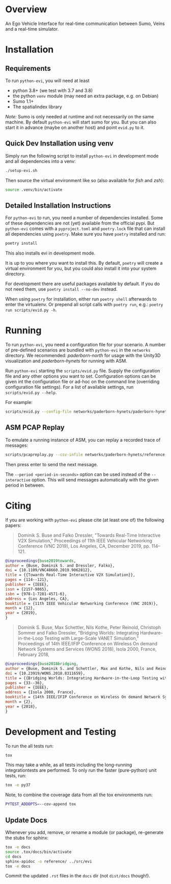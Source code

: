 # Overview

An Ego Vehicle Interface for real-time communication between Sumo, Veins and a real-time simulator.

# Installation

## Requirements

To run `python-evi`, you will need at least

- python 3.8+ (we test with 3.7 and 3.8)
- the python `venv` module (may need an extra package, e.g. on Debian)
- Sumo 1.1+
- The spatialindex library

*Note:*
Sumo is only needed at runtime and not necessarily on the same machine.
By default `python-evi` will start sumo for you.
But you can also start it in advance (maybe on another host) and point `evid.py` to it.

## Quick Dev Installation using venv

Simply run the following script to install `python-evi` in development mode and all dependencies into a venv:

```bash
./setup-evi.sh
```

Then source the virtual environment like so (also available for *fish* and *zsh*):

```bash
source .venv/bin/activate
```

## Detailed Installation Instructions

For `python-evi` to run, you need a number of dependencies installed.
Some of these dependencies are not (yet) available from the official pypi.
But `python-evi` comes with a `pyproject.toml` and `poetry.lock` file that can install all dependencies using `poetry`.
Make sure you have `poetry` installed and run:

```bash
poetry install
```

This also installs evi in development mode.

It is up to you where you want to install this.
By default, `poetry` will create a virtual environment for you, but you could also install it into your system directory.

For development there are useful packages available by default.
If you do not need them, use `poetry install --no-dev` instead.

When using `poetry` for installation, either run `poetry shell` afterwards to enter the virtualenv.
Or prepend all script calls with `poetry run`, e.g.: `poetry run scripts/evid.py -h`.

# Running

To run `python-evi`, you need a configuration file for your scenario.
A number of pre-defined scenarios are bundled with `python-evi` in the `networks` directory.
We recommended: *paderborn-north* for usage with the Unity3D visualization and *paderborn-hynets* for running with ASM.

Run `python-evi` starting the `scripts/evid.py` file.
Supply the configuration file and any other options you want to set.
Configuration options can be given int the configuration file or ad-hoc on the command line (overriding configuration
file settings).
For a list of available settings, run `scripts/evid.py --help`.

For example:

```bash
scripts/evid.py --config-file networks/paderborn-hynets/paderborn-hynets.evi.ini --verbosity INFO
```

## ASM PCAP Replay

To emulate a running instance of ASM, you can replay a recorded trace of messages:

```bash
scripts/pcapreplay.py --csv-infile networks/paderborn-hynets/reference-traces/asm.csv.bz2 --replay --interactive
```

Then press enter to send the next message.

The `--period <period-in-seconds>` option can be used instead of the `--interactive` option.
This will send messages automatically with the given period in between.

# Citing

If you are working with `python-evi` please cite (at least one of) the following papers:

> Dominik S. Buse and Falko Dressler, "Towards Real-Time Interactive V2X Simulation," Proceedings of 11th IEEE Vehicular Networking Conference (VNC 2019), Los Angeles, CA, December 2019, pp. 114–121.

```bibtex
@inproceedings{buse2019towards,
author = {Buse, Dominik S. and Dressler, Falko},
doi = {10.1109/VNC48660.2019.9062812},
title = {{Towards Real-Time Interactive V2X Simulation}},
pages = {114--121},
publisher = {IEEE},
issn = {2157-9865},
isbn = {978-1-7281-4571-6},
address = {Los Angeles, CA},
booktitle = {11th IEEE Vehicular Networking Conference (VNC 2019)},
month = {12},
year = {2019},
}
```

> Dominik S. Buse, Max Schettler, Nils Kothe, Peter Reinold, Christoph Sommer and Falko Dressler, "Bridging Worlds: Integrating Hardware-in-the-Loop Testing with Large-Scale VANET Simulation," Proceedings of 14th IEEE/IFIP Conference on Wireless On demand Network Systems and Services (WONS 2018), Isola 2000, France, February 2018, 

```bibtex
@inproceedings{buse2018bridging,
author = {Buse, Dominik S. and Schettler, Max and Kothe, Nils and Reinold, Peter and Sommer, Christoph and Dressler, Falko},
doi = {10.23919/WONS.2018.8311659},
title = {{Bridging Worlds: Integrating Hardware-in-the-Loop Testing with Large-Scale VANET Simulation}},
pages = {33--36},
publisher = {IEEE},
address = {Isola 2000, France},
booktitle = {14th IEEE/IFIP Conference on Wireless On demand Network Systems and Services (WONS 2018)},
month = {2},
year = {2018},
}
```

# Development and Testing

To run the all tests run:

```bash
tox
```

This may take a while, as all tests including the long-running integrationtests are performed.
To only run the faster (pure-python) unit tests, run:
```bash
tox -e py37
```

Note, to combine the coverage data from all the tox environments run:

```bash
PYTEST_ADDOPTS=--cov-append tox
```

## Update Docs

Whenever you add, remove, or rename a module (or package), re-generate the stubs for sphinx:

```bash
tox -e docs
source .tox/docs/bin/activate
cd docs
sphinx-apidoc -o reference/ ../src/evi
tox -e docs
```

Commit the updated `.rst` files in the `docs` dir (not `dist/docs` though!).
